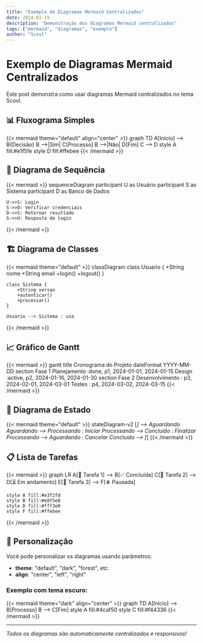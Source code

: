```yaml
---
title: "Exemplo de Diagramas Mermaid Centralizados"
date: 2024-01-15
description: "Demonstração dos diagramas Mermaid centralizados"
tags: ["mermaid", "diagramas", "exemplo"]
author: "Scovl"
---
```


# Exemplo de Diagramas Mermaid Centralizados

Este post demonstra como usar diagramas Mermaid centralizados no tema Scovl.

## 📊 Fluxograma Simples

{{< mermaid theme="default" align="center" >}}
graph TD
    A[Início] --> B{Decisão}
    B -->|Sim| C[Processo]
    B -->|Não| D[Fim]
    C --> D
    style A fill:#e1f5fe
    style D fill:#ffebee
{{< /mermaid >}}

## 🔄 Diagrama de Sequência

{{< mermaid >}}
sequenceDiagram
    participant U as Usuário
    participant S as Sistema
    participant D as Banco de Dados
    
    U->>S: Login
    S->>D: Verificar credenciais
    D->>S: Retornar resultado
    S->>U: Resposta de login
{{< /mermaid >}}

## 🏗️ Diagrama de Classes

{{< mermaid theme="default" >}}
classDiagram
    class Usuario {
        +String nome
        +String email
        +login()
        +logout()
    }
    
    class Sistema {
        +String versao
        +autenticar()
        +processar()
    }
    
    Usuario --> Sistema : usa
{{< /mermaid >}}

## 📈 Gráfico de Gantt

{{< mermaid >}}
gantt
    title Cronograma do Projeto
    dateFormat  YYYY-MM-DD
    section Fase 1
    Planejamento    :done,    p1, 2024-01-01, 2024-01-15
    Design          :active,  p2, 2024-01-16, 2024-01-30
    section Fase 2
    Desenvolvimento :         p3, 2024-02-01, 2024-03-01
    Testes          :         p4, 2024-03-02, 2024-03-15
{{< /mermaid >}}

## 🎯 Diagrama de Estado

{{< mermaid theme="default" >}}
stateDiagram-v2
    [*] --> Aguardando
    Aguardando --> Processando : Iniciar
    Processando --> Concluído : Finalizar
    Processando --> Aguardando : Cancelar
    Concluído --> [*]
{{< /mermaid >}}

## 📋 Lista de Tarefas

{{< mermaid >}}
graph LR
    A[📝 Tarefa 1] --> B[✅ Concluída]
    C[📝 Tarefa 2] --> D[⏳ Em andamento]
    E[📝 Tarefa 3] --> F[⏸️ Pausada]
    
    style A fill:#e3f2fd
    style B fill:#e8f5e8
    style D fill:#fff3e0
    style F fill:#ffebee
{{< /mermaid >}}

## 🎨 Personalização

Você pode personalizar os diagramas usando parâmetros:

- **theme**: "default", "dark", "forest", etc.
- **align**: "center", "left", "right"

### Exemplo com tema escuro:

{{< mermaid theme="dark" align="center" >}}
graph TD
    A[Início] --> B[Processo]
    B --> C[Fim]
    style A fill:#4caf50
    style C fill:#f44336
{{< /mermaid >}}

---

*Todos os diagramas são automaticamente centralizados e responsivos!* 